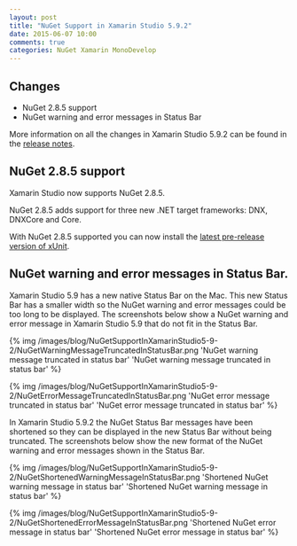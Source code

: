 ```yaml
---
layout: post
title: "NuGet Support in Xamarin Studio 5.9.2"
date: 2015-06-07 10:00
comments: true
categories: NuGet Xamarin MonoDevelop
---
```


## Changes

   * NuGet 2.8.5 support
   * NuGet warning and error messages in Status Bar

More information on all the changes in Xamarin Studio 5.9.2 can be found in the [release notes](http://developer.xamarin.com/releases/studio/xamarin.studio_5.9/xamarin.studio_5.9/).

## NuGet 2.8.5 support

Xamarin Studio now supports NuGet 2.8.5.

NuGet 2.8.5 adds support for three new .NET target frameworks: DNX, DNXCore and Core.

With NuGet 2.8.5 supported you can now install the [latest pre-release version of xUnit](https://www.nuget.org/packages/xunit/2.1.0-beta2-build2981).

## NuGet warning and error messages in Status Bar.

Xamarin Studio 5.9 has a new native Status Bar on the Mac. This new Status Bar has a smaller width so the NuGet warning and error messages could be too long to be displayed. The screenshots below show a NuGet warning and error message in Xamarin Studio 5.9 that do not fit in the Status Bar.

{% img /images/blog/NuGetSupportInXamarinStudio5-9-2/NuGetWarningMessageTruncatedInStatusBar.png 'NuGet warning message truncated in status bar' 'NuGet warning message truncated in status bar' %}

{% img /images/blog/NuGetSupportInXamarinStudio5-9-2/NuGetErrorMessageTruncatedInStatusBar.png 'NuGet error message truncated in status bar' 'NuGet error message truncated in status bar' %}

In Xamarin Studio 5.9.2 the NuGet Status Bar messages have been shortened so they can be displayed in the new Status Bar without being truncated. The screenshots below show the new format of the NuGet warning and error messages shown in the Status Bar.

{% img /images/blog/NuGetSupportInXamarinStudio5-9-2/NuGetShortenedWarningMessageInStatusBar.png 'Shortened NuGet warning message in status bar' 'Shortened NuGet warning message in status bar' %}

{% img /images/blog/NuGetSupportInXamarinStudio5-9-2/NuGetShortenedErrorMessageInStatusBar.png 'Shortened NuGet error message in status bar' 'Shortened NuGet error message in status bar' %}